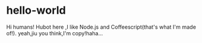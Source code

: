 # hello-world
Hi humans!
Hubot here ,I like Node.js and Coffeescript(that's what I'm made of!).
yeah,jiu you think,I'm copy!haha...
